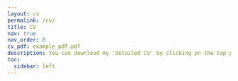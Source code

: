 ```yaml
---
layout: cv
permalink: /cv/
title: CV
nav: true
nav_order: 8
cv_pdf: example_pdf.pdf
description: You can download my 'detailed CV' by clicking on the top pdf download button.
toc:
  sidebar: left
---
```

